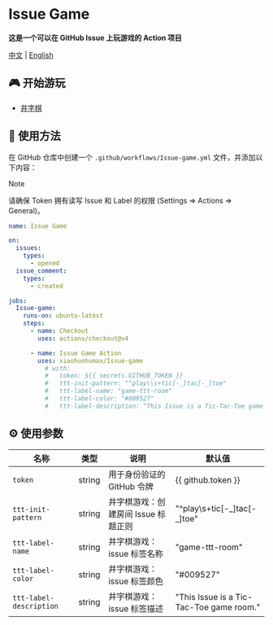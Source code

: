 # Issue Game

**这是一个可以在 GitHub Issue 上玩游戏的 Action 项目**

[中文](README_ZH.md) | [English](README.md)

## 🎮 开始游玩

+ [井字棋](https://github.com/xiaohuohumax/issue-game/issues/new?title=Play%20Tic-Tac-Toe&body=Do%20not%20modify%20the%20Issue%20title,%20just%20submit%20it%20directly. '点击此处创建房间，开始游戏')

## 📖 使用方法

在 GitHub 仓库中创建一个 `.github/workflows/Issue-game.yml` 文件，并添加以下内容：

> [!Note]
> 请确保 Token 拥有读写 Issue 和 Label 的权限 (Settings => Actions => General)。

```yaml
name: Issue Game

on:
  issues:
    types:
      - opened
  issue_comment:
    types:
      - created

jobs:
  Issue-game:
    runs-on: ubuntu-latest
    steps:
      - name: Checkout
        uses: actions/checkout@v4

      - name: Issue Game Action
        uses: xiaohuohumax/Issue-game
          # with:
          #   token: ${{ secrets.GITHUB_TOKEN }}
          #   ttt-init-pattern: "^play\\s+tic[-_]tac[-_]toe"
          #   ttt-label-name: "game-ttt-room"
          #   ttt-label-color: "#009527"
          #   ttt-label-description: "This Issue is a Tic-Tac-Toe game room."
```

## ⚙ 使用参数

| 名称                    | 类型   | 说明                                | 默认值                                   |
| ----------------------- | ------ | ----------------------------------- | ---------------------------------------- |
| `token`                 | string | 用于身份验证的 GitHub 令牌          | {{ github.token }}                       |
| `ttt-init-pattern`      | string | 井字棋游戏：创建房间 Issue 标题正则 | "^play\\s+tic[-\_]tac[-\_]toe"           |
| `ttt-label-name`        | string | 井字棋游戏：issue 标签名称          | "game-ttt-room"                          |
| `ttt-label-color`       | string | 井字棋游戏：issue 标签颜色          | "#009527"                                |
| `ttt-label-description` | string | 井字棋游戏：issue 标签描述          | "This Issue is a Tic-Tac-Toe game room." |
